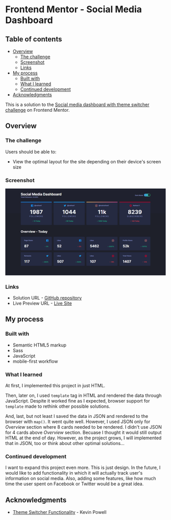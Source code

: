 # Frontend Mentor - Social Media Dashboard

## Table of contents

- [Overview](#overview)
  - [The challenge](#the-challenge)
  - [Screenshot](#screenshot)
  - [Links](#links)
- [My process](#my-process)
  - [Built with](#built-with)
  - [What I learned](#what-i-learned)
  - [Continued development](#continued-development)
- [Acknowledgments](#acknowledgments)

This is a solution to the [Social media dashboard with theme switcher challenge](https://www.frontendmentor.io/challenges/social-media-dashboard-with-theme-switcher-6oY8ozp_H) on Frontend Mentor.
## Overview

### The challenge

Users should be able to:

- View the optimal layout for the site depending on their device's screen size

### Screenshot

![Social Media Dashboard](./assets/screenshots/screenshot-dark-theme.png)

### Links

- Solution URL -  [GitHub repository](https://github.com/dostonnabotov/frontendmentor/tree/main/social-media-dashboard)
- Live Preview URL - [Live Site](https://dostonnabotov.github.io/frontendmentor/social-media-dashboard/)

## My process

### Built with

- Semantic HTML5 markup
- Sass
- JavaScript
- mobile-first workflow


### What I learned

At first, I implemented this project in just HTML.

Then, later on, I used `template` tag in HTML and rendered the data through JavaScript. Despite it worked fine as I expected, browser support for `template` made to rethink other possible solutions. 

And, last, but not least I saved the data in JSON and rendered to the browser with `map()`. It went quite well. However, I used JSON only for *Overview* section where 8 cards needed to be rendered. I didn't use JSON for 4 cards above *Overview* section. Becuase I thought it would still output HTML at the end of day. However, as the project grows, I will implemented that in JSON, too or think about other optimal solutions...


### Continued development

I want to expand this project even more. This is just design. In the future, I would like to add functionality in which it will actually track user's information on social media. Also, adding some features, like how much time the user spent on Facebook or Twitter would be a great idea.

## Acknowledgments

- [Theme Switcher Functionality](https://www.youtube.com/watch?v=wodWDIdV9BY&t=884s) - Kevin Powell
